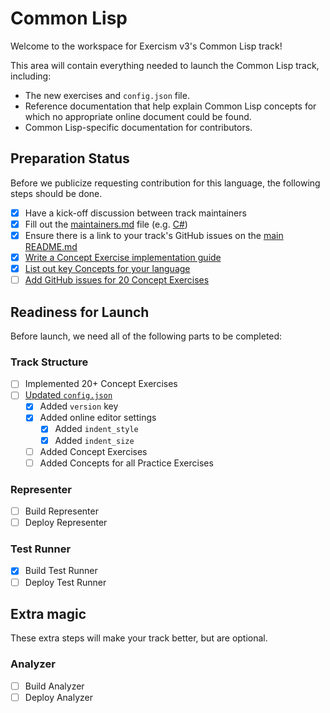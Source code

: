 # Common Lisp

Welcome to the workspace for Exercism v3's Common Lisp track!

This area will contain everything needed to launch the Common Lisp track, including:

- The new exercises and `config.json` file.
- Reference documentation that help explain Common Lisp concepts for which no appropriate online document could be found.
- Common Lisp-specific documentation for contributors.

## Preparation Status

Before we publicize requesting contribution for this language, the following steps should be done.

- [x] Have a kick-off discussion between track maintainers
- [X] Fill out the [maintainers.md](./maintainers.md) file (e.g. [C#](../csharp/maintainers.md))
- [x] Ensure there is a link to your track's GitHub issues on the [main README.md](../../README.md)
- [X] [Write a Concept Exercise implementation guide](../../docs/maintainers/writing-a-concept-exercise-github-issue.md)
- [X] [List out key Concepts for your language](../../docs/maintainers/determining-concepts.md)
- [ ] [Add GitHub issues for 20 Concept Exercises](../../docs/maintainers/writing-a-concept-exercise-github-issue.md)

## Readiness for Launch

Before launch, we need all of the following parts to be completed:

### Track Structure

- [ ] Implemented 20+ Concept Exercises
- [ ] [Updated `config.json`](../../docs/maintainers/migrating-your-config-json-files.md)
  - [X] Added `version` key
  - [X] Added online editor settings
    - [X] Added `indent_style`
    - [X] Added `indent_size`
  - [ ] Added Concept Exercises
  - [ ] Added Concepts for all Practice Exercises

### Representer

- [ ] Build Representer
- [ ] Deploy Representer

### Test Runner

- [X] Build Test Runner
- [ ] Deploy Test Runner

## Extra magic

These extra steps will make your track better, but are optional.

### Analyzer

- [ ] Build Analyzer
- [ ] Deploy Analyzer
